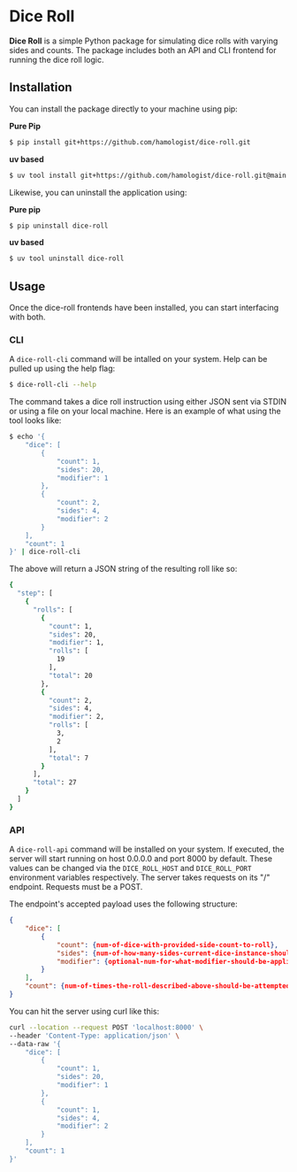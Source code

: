 # Dice Roll
**Dice Roll** is a simple Python package for simulating dice rolls with varying sides and counts.
The package includes both an API and CLI frontend for running the dice roll logic.

## Installation
You can install the package directly to your machine using pip:

**Pure Pip**
```bash
$ pip install git+https://github.com/hamologist/dice-roll.git
```
**uv based**
```bash
$ uv tool install git+https://github.com/hamologist/dice-roll.git@main
```

Likewise, you can uninstall the application using:

**Pure pip**
```bash
$ pip uninstall dice-roll
```
**uv based**
```bash
$ uv tool uninstall dice-roll
```

## Usage
Once the dice-roll frontends have been installed, you can start interfacing with both.
### CLI
A `dice-roll-cli` command will be intalled on your system.
Help can be pulled up using the help flag:
```bash
$ dice-roll-cli --help
```

The command takes a dice roll instruction using either JSON sent via STDIN or using a file on your local machine.
Here is an example of what using the tool looks like:
```bash
$ echo '{
    "dice": [
        {
            "count": 1,
            "sides": 20,
            "modifier": 1
        },
        {
            "count": 2,
            "sides": 4,
            "modifier": 2
        }
    ],
    "count": 1
}' | dice-roll-cli
```
The above will return a JSON string of the resulting roll like so:
```bash
{
  "step": [
    {
      "rolls": [
        {
          "count": 1,
          "sides": 20,
          "modifier": 1,
          "rolls": [
            19
          ],
          "total": 20
        },
        {
          "count": 2,
          "sides": 4,
          "modifier": 2,
          "rolls": [
            3,
            2
          ],
          "total": 7
        }
      ],
      "total": 27
    }
  ]
}
```
### API
A `dice-roll-api` command will be installed on your system.
If executed, the server will start running on host 0.0.0.0 and port 8000 by default.
These values can be changed via the `DICE_ROLL_HOST` and `DICE_ROLL_PORT` environment variables respectively.
The server takes requests on its "/" endpoint. Requests must be a POST.

The endpoint's accepted payload uses the following structure:
```json
{
    "dice": [
        {
            "count": {num-of-dice-with-provided-side-count-to-roll},
            "sides": {num-of-how-many-sides-current-dice-instance-should-have},
            "modifier": {optional-num-for-what-modifier-should-be-applied-to-dice-instance}
        }
    ],
    "count": {num-of-times-the-roll-described-above-should-be-attempted}
}
```

You can hit the server using curl like this:
```bash
curl --location --request POST 'localhost:8000' \
--header 'Content-Type: application/json' \
--data-raw '{
    "dice": [
        {
            "count": 1,
            "sides": 20,
            "modifier": 1
        },
        {
            "count": 1,
            "sides": 4,
            "modifier": 2
        }
    ],
    "count": 1
}'
```
